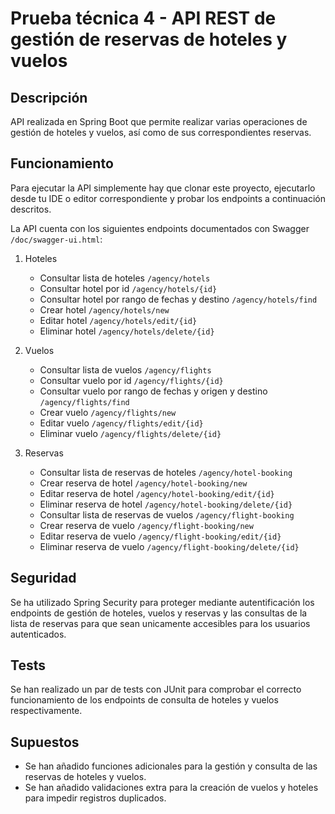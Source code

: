 # Prueba técnica 4 - API REST de gestión de reservas de hoteles y vuelos
## Descripción
API realizada en Spring Boot que permite realizar varias operaciones de gestión de hoteles y vuelos, así como de sus correspondientes reservas.
## Funcionamiento
Para ejecutar la API simplemente hay que clonar este proyecto, ejecutarlo desde tu IDE o editor correspondiente y probar los endpoints a continuación descritos.

La API cuenta con los siguientes endpoints documentados con Swagger `/doc/swagger-ui.html`:

1. Hoteles

    - Consultar lista de hoteles `/agency/hotels`
    - Consultar hotel por id `/agency/hotels/{id}`
    - Consultar hotel por rango de fechas y destino `/agency/hotels/find`
    - Crear hotel `/agency/hotels/new`
    - Editar hotel `/agency/hotels/edit/{id}`
    - Eliminar hotel `/agency/hotels/delete/{id}`
2. Vuelos

    - Consultar lista de vuelos `/agency/flights`
    - Consultar vuelo por id `/agency/flights/{id}`
    - Consultar vuelo por rango de fechas y origen y destino `/agency/flights/find`
    - Crear vuelo `/agency/flights/new`
    - Editar vuelo `/agency/flights/edit/{id}`
    - Eliminar vuelo `/agency/flights/delete/{id}`
3. Reservas

    - Consultar lista de reservas de hoteles `/agency/hotel-booking`
    - Crear reserva de hotel `/agency/hotel-booking/new`
    - Editar reserva de hotel `/agency/hotel-booking/edit/{id}`
    - Eliminar reserva de hotel `/agency/hotel-booking/delete/{id}`
    - Consultar lista de reservas de vuelos `/agency/flight-booking`
    - Crear reserva de vuelo `/agency/flight-booking/new`
    - Editar reserva de vuelo `/agency/flight-booking/edit/{id}`
    - Eliminar reserva de vuelo `/agency/flight-booking/delete/{id}`

## Seguridad
Se ha utilizado Spring Security para proteger mediante autentificación los endpoints de gestión de hoteles, vuelos y 
reservas y las consultas de la lista de reservas para que sean unicamente accesibles para los 
usuarios autenticados.
## Tests
Se han realizado un par de tests con JUnit para comprobar el correcto funcionamiento de 
los endpoints de consulta de hoteles y vuelos respectivamente.
## Supuestos
- Se han añadido funciones adicionales para la gestión y consulta de las reservas de hoteles y vuelos.
- Se han añadido validaciones extra para la creación de vuelos y hoteles para impedir registros duplicados.
